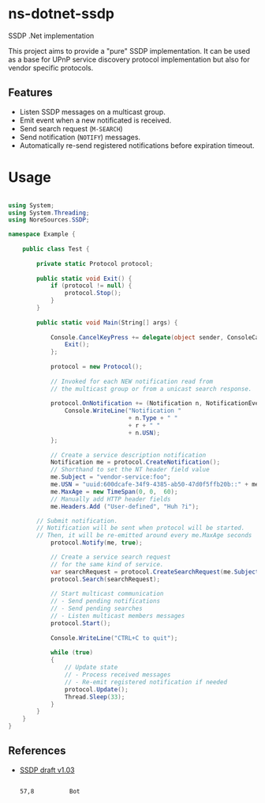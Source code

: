 # ns-dotnet-ssdp
SSDP .Net implementation

This project aims to provide a "pure" SSDP implementation.
It can be used as a base for UPnP service discovery protocol
implementation but also for vendor specific protocols.

## Features

* Listen SSDP messages on a multicast group.
* Emit event when a new notificated is received.
* Send search request (`M-SEARCH`)
* Send notification (`NOTIFY`) messages.  
* Automatically re-send registered notifications before expiration timeout.

# Usage

```c#

using System;
using System.Threading;
using NoreSources.SSDP;

namespace Example {
	
	public class Test {
		
		private static Protocol protocol;
		
		public static void Exit() {
			if (protocol != null) {
				protocol.Stop();
			}
		}
		
		public static void Main(String[] args) {
		
			Console.CancelKeyPress += delegate(object sender, ConsoleCancelEventArgs e) {
				Exit();
			};
			
			protocol = new Protocol();
			
			// Invoked for each NEW notification read from
			// the multicast group or from a unicast search response.
			
			protocol.OnNotification += (Notification n, NotificationEventReason r) => {
				Console.WriteLine("Notification "
				                  + n.Type + " "
				                  + r + " "
				                  + n.USN);
			};
			
			// Create a service description notification
			Notification me = protocol.CreateNotification();
			// Shorthand to set the NT header field value
			me.Subject = "vendor-service:foo";
			me.USN = "uuid:600dcafe-34f9-4385-ab50-47d0f5ffb20b::" + me.Subject;
			me.MaxAge = new TimeSpan(0, 0,  60);
			// Manually add HTTP header fields
			me.Headers.Add ("User-defined", "Huh ?i");

		// Submit notification.
		// Notification will be sent when protocol will be started.
		// Then, it will be re-emitted around every me.MaxAge seconds 
			protocol.Notify(me, true);

			// Create a service search request
			// for the same kind of service. 			
			var searchRequest = protocol.CreateSearchRequest(me.Subject);
			protocol.Search(searchRequest);
			
			// Start multicast communication
			// - Send pending notifications
			// - Send pending searches
			// - Listen multicast members messages
			protocol.Start();
			
			Console.WriteLine("CTRL+C to quit");
			
			while (true)
			{
				// Update state
				// - Process received messages
				// - Re-emit registered notification if needed 
				protocol.Update();
				Thread.Sleep(33);
			}
		}
	}
}
```

## References
* [SSDP draft v1.03](https://datatracker.ietf.org/doc/html/draft-cai-ssdp-v1-03)

                                                                                                                 57,8          Bot
